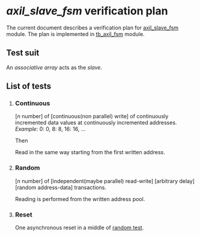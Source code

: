 # *axil_slave_fsm* verification plan

The current document describes a verification plan for
[axil_slave_fsm](../rtl/vga_axil_slave_fsm.sv) module. The plan is implemented in
[tb_axil_fsm](tb_axil_fsm.sv) module.

## Test suit

An *associative array* acts as the *slave*.

## List of tests

1.  ### Continuous

    [*n* number] of [continuous(non parallel) write] of continuously incremented data values at
    continuously incremented addresses. *Example*: 0: 0, 8: 8, 16: 16, ...

    Then

    Read in the same way starting from the first written address.

1.  ### Random

    [*n* number] of [independent(maybe parallel) read-write] [arbitrary delay] [random address-data]
    transactions.

    Reading is performed from the written address pool.

1.  ### Reset

    One asynchronous reset in a middle of [random test](#random).
